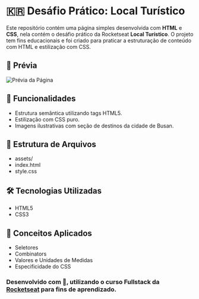 # 🇰🇷  Desáfio Prático: Local Turístico

Este repositório contém uma página simples desenvolvida com **HTML** e **CSS**, nela contém o desáfio prático da Rocketseat **Local Turístico**. O projeto tem fins educacionais e foi criado para praticar a estruturação de conteúdo com HTML e estilização com CSS.

## 📸 Prévia

![Prévia da Página](./assets/screenshot.png) <!-- Substitua pelo caminho correto da imagem se houver -->

## 🚀 Funcionalidades

- Estrutura semântica utilizando tags HTML5.
- Estilização com CSS puro.
- Imagens ilustrativas com seção de destinos da cidade de Busan.

## 📂 Estrutura de Arquivos
- assets/
- index.html
- style.css

## 🛠️ Tecnologias Utilizadas

- HTML5
- CSS3

## 🧠 Conceitos Aplicados

- Seletores
- Combinators
- Valores e Unidades de Medidas
- Especificidade do CSS

### Desenvolvido com 💖, utilizando o curso Fullstack da [Rocketseat](https://www.rocketseat.com.br/) para fins de aprendizado.